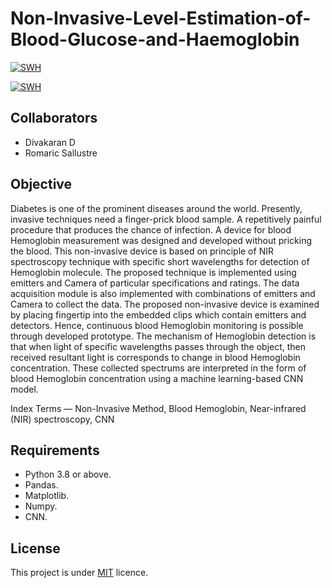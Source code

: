 # Non-Invasive-Level-Estimation-of-Blood-Glucose-and-Haemoglobin

[![SWH](https://archive.softwareheritage.org/badge/swh:1:dir:3153639b86d45365c3bac5df1fe357057555be7d/)][def]

[![SWH](https://archive.softwareheritage.org/badge/swh:1:dir:3153639b86d45365c3bac5df1fe357057555be7d/)](https://archive.softwareheritage.org/swh:1:dir:3153639b86d45365c3bac5df1fe357057555be7d;origin=https://github.com/Romaric1331/Non-Invasive-Level-Estimation-of-Blood-Glucose-and-Haemoglobin;visit=swh:1:snp:5c39d91fc3e28e4acd09d3893281b3e6b2fc6c31;anchor=swh:1:rev:3d9e5c7cd0d9cf960307a7815d4481525890734c)
## Collaborators
- Divakaran D
- Romaric Sallustre

## Objective
Diabetes is one of the prominent diseases around the world. Presently, invasive techniques need a finger-prick blood sample. A repetitively painful procedure that produces the chance of infection. A device for blood Hemoglobin measurement was designed and developed without pricking the blood. This non-invasive device is based on principle of NIR spectroscopy technique with specific short wavelengths for detection of Hemoglobin molecule. The proposed technique is implemented using emitters and Camera of particular specifications and ratings. The data acquisition module is also implemented with combinations of emitters and Camera to collect the data. The proposed non-invasive device is examined by placing fingertip into the embedded clips which contain emitters and detectors. Hence, continuous blood Hemoglobin monitoring is possible through developed prototype. The mechanism of Hemoglobin detection is that when light of specific wavelengths passes through the object, then received resultant light is corresponds to change in blood Hemoglobin concentration. These collected spectrums are interpreted in the form of blood Hemoglobin concentration using a machine learning-based CNN model.

Index Terms — Non-Invasive Method, Blood Hemoglobin, Near-infrared (NIR) spectroscopy, CNN

## Requirements
- Python 3.8 or above.
- Pandas.
- Matplotlib. 
- Numpy.
- CNN.

## License
This project is under <a href="https://github.com/Romaric1331/Non-Invasive-Level-Estimation-of-Blood-Glucose-and-Haemoglobin/blob/main/LICENSE">MIT</a> licence.

[def]: https://archive.softwareheritage.org/swh:1:dir:3153639b86d45365c3bac5df1fe357057555be7d;origin=https://github.com/Romaric1331/Non-Invasive-Level-Estimation-of-Blood-Glucose-and-Haemoglobin;visit=swh:1:snp:5c39d91fc3e28e4acd09d3893281b3e6b2fc6c31;anchor=swh:1:rev:3d9e5c7cd0d9cf960307a7815d4481525890734c
[def2]: https://archive.softwareheritage.org/swh:1:dir:3153639b86d45365c3bac5df1fe357057555be7d;origin=https://github.com/Romaric1331/Non-Invasive-Level-Estimation-of-Blood-Glucose-and-Haemoglobin;visit=swh:1:snp:5c39d91fc3e28e4acd09d3893281b3e6b2fc6c31;anchor=swh:1:rev:3d9e5c7cd0d9cf960307a7815d4481525890734c